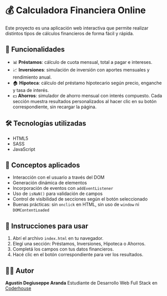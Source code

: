 # 💰 Calculadora Financiera Online
Este proyecto es una aplicación web interactiva que permite realizar distintos tipos de cálculos financieros de forma fácil y rápida.

## 📌 Funcionalidades
- 📊 **Préstamos**: cálculo de cuota mensual, total a pagar e intereses.
- 📈 **Inversiones**: simulación de inversión con aportes mensuales y rendimiento anual.
- 🏠 **Hipoteca**: cálculo del préstamo hipotecario según precio, enganche y tasa de interés.
- 💵 **Ahorros**: simulador de ahorro mensual con interés compuesto.
Cada sección muestra resultados personalizados al hacer clic en su botón correspondiente, sin recargar la página.

## 🛠 Tecnologías utilizadas
- HTML5
- SASS
- JavaScript

## 🧠 Conceptos aplicados
- Interacción con el usuario a través del DOM
- Generación dinámica de elementos
- Incorporación de eventos con `addEventListener`
- Uso de `isNaN()` para validación de campos
- Control de visibilidad de secciones según el botón seleccionado
- Buenas prácticas: sin `onclick` en HTML, sin uso de `window` ni `DOMContentLoaded`

## 🎯 Instrucciones para usar
1. Abrí el archivo `index.html` en tu navegador.
2. Elegí una sección: Préstamos, Inversiones, Hipoteca o Ahorros.
3. Completá los campos con tus datos financieros.
4. Hacé clic en el botón correspondiente para ver los resultados.

## 👨‍💻 Autor
**Agustín Degiuseppe Aranda**
Estudiante de Desarrollo Web Full Stack en [Coderhouse](https://www.coderhouse.com/)